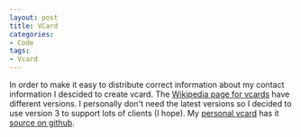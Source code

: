 ```yaml
---
layout: post
title: VCard
categories:
- Code
tags: 
- Vcard
---
```


In order to make it easy to distribute correct information about my contact information I descided to create vcard. 
The [Wikipedia page for vcards](http://en.wikipedia.org/wiki/VCard) have different versions. 
I personally don't need the latest versions so I decided to use version 3 to support lots of clients (I hope). 
My [personal vcard](/skytteren.vcard) has it [source on github](https://github.com/skytteren/skytteren.github.io/blob/master/skytteren.vcard).

